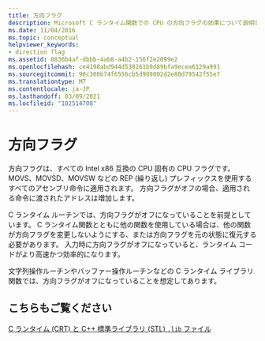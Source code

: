 ```yaml
---
title: 方向フラグ
description: Microsoft C ランタイム関数での CPU の方向フラグの効果について説明します。
ms.date: 11/04/2016
ms.topic: conceptual
helpviewer_keywords:
- direction flag
ms.assetid: 0836b4af-dbbb-4ab8-a4b2-156f2e2099e2
ms.openlocfilehash: ce4198abd944d538261b9d89bfa9ecea6129a991
ms.sourcegitcommit: 90c300b74f6556cb5d989802d2e80d79542f55e7
ms.translationtype: MT
ms.contentlocale: ja-JP
ms.lasthandoff: 03/09/2021
ms.locfileid: "102514708"
---
```

# <a name="direction-flag"></a>方向フラグ

方向フラグは、すべての Intel x86 互換の CPU 固有の CPU フラグです。 MOVS、MOVSD、MOVSW などの REP (繰り返し) プレフィックスを使用するすべてのアセンブリ命令に適用されます。 方向フラグがオフの場合、適用される命令に渡されたアドレスは増加します。

C ランタイム ルーチンでは、方向フラグがオフになっていることを前提としています。 C ランタイム関数とともに他の関数を使用している場合は、他の関数が方向フラグを変更しないようにする、または方向フラグを元の状態に復元する必要があります。 入力時に方向フラグがオフになっていると、ランタイム コードがより高速かつ効率的になります。

文字列操作ルーチンやバッファー操作ルーチンなどの C ランタイム ライブラリ関数では、方向フラグがオフになっていることを想定してあります。

## <a name="see-also"></a>こちらもご覧ください

[C ランタイム (CRT) と C++ 標準ライブラリ (STL) `.lib` ファイル](../c-runtime-library/crt-library-features.md)
